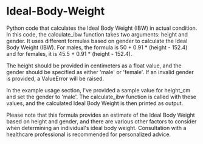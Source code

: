 # Ideal-Body-Weight
Python code that calculates the Ideal Body Weight (IBW) in actual condition.
In this code, the calculate_ibw function takes two arguments: height and gender. It uses different formulas based on gender to calculate the Ideal Body Weight (IBW). For males, the formula is 50 + 0.91 * (height - 152.4) and for females, it is 45.5 + 0.91 * (height - 152.4).

The height should be provided in centimeters as a float value, and the gender should be specified as either 'male' or 'female'. If an invalid gender is provided, a ValueError will be raised.

In the example usage section, I've provided a sample value for height_cm and set the gender to 'male'. The calculate_ibw function is called with these values, and the calculated Ideal Body Weight is then printed as output.

Please note that this formula provides an estimate of the Ideal Body Weight based on height and gender, and there are various other factors to consider when determining an individual's ideal body weight. Consultation with a healthcare professional is recommended for personalized advice.
